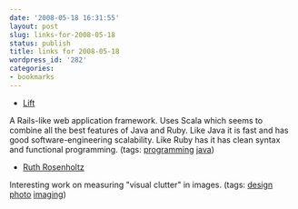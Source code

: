 ```yaml
---
date: '2008-05-18 16:31:55'
layout: post
slug: links-for-2008-05-18
status: publish
title: links for 2008-05-18
wordpress_id: '282'
categories:
- bookmarks
---
```




  * [Lift](http://liftweb.net/index.php/Main_Page)




A Rails-like web application framework.  Uses Scala which seems to combine all the best features of Java and Ruby. Like Java it is fast and has good software-engineering scalability.  Like Ruby has it has clean syntax and functional programming. (tags: [programming](http://del.icio.us/eob/programming) [java](http://del.icio.us/eob/java))





  * [Ruth Rosenholtz](http://web.mit.edu/rruth/www/)




Interesting work on measuring "visual clutter" in images. (tags: [design](http://del.icio.us/eob/design) [photo](http://del.icio.us/eob/photo) [imaging](http://del.icio.us/eob/imaging))






